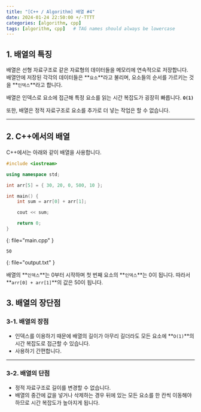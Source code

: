 ```yaml
---
title: "[C++ / Algorithm] 배열 #4"
date: 2024-01-24 22:50:00 +/-TTTT
categories: [algorithm, cpp]
tags: [algorithm, cpp]   # TAG names should always be lowercase
---
```


## 1. 배열의 특징

배열은 선형 자료구조로 같은 자료형의 데이터들을 메모리에 연속적으로 저장합니다.<br>
배열안에 저장된 각각의 데이터들은 **`요소`**라고 불리며, 요소들의 순서를 가르키는 것을 **`인덱스`**라고 합니다.

배열은 인덱스로 요소에 접근해 특정 요소를 읽는 시간 복잡도가 굉장히 빠릅니다. **`O(1)`**<br>

또한, 배열은 정적 자료구조로 요소를 추가로 더 넣는 작업은 할 수 없습니다.

----

## 2. C++에서의 배열

C++에서는 아래와 같이 배열을 사용합니다.

```cpp
#include <iostream>

using namespace std;

int arr[5] = { 30, 20, 0, 500, 10 };

int main() {
    int sum = arr[0] + arr[1];

    cout << sum;

    return 0;
}
```
{: file="main.cpp" }
```
50
```
{: file="output.txt" }

배열의 **`인덱스`**는 0부터 시작하며 첫 번째 요소의 **`인덱스`**는 0이 됩니다.
따라서 **`arr[0] + arr[1]`**의 값은 50이 됩니다.

## 3. 배열의 장단점

### 3-1. 배열의 장점

* 인덱스를 이용하기 때문에 배열의 길이가 아무리 길더라도 모든 요소에 **`O(1)`**의 시간 복잡도로 접근할 수 있습니다.
* 사용하기 간편합니다.

----

### 3-2. 배열의 단점

* 정적 자료구조로 길이를 변경할 수 없습니다.
* 배열의 중간에 값을 넣거나 삭제하는 경우 뒤에 있는 모든 요소를 한 칸씩 이동해야 하므로 시간 복잡도가 높아지게 됩니다.
